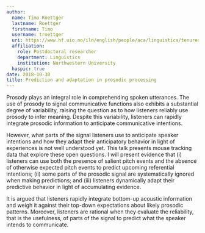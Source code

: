 ```yaml
---
author:
  name: Timo Roettger
  lastname: Roettger
  firstname: Timo
  username: troettger
  uri: https://www.hf.uio.no/iln/english/people/aca/linguistics/tenured/timor/
  affiliation:
    role: Postdoctoral researcher
    department: Linguistics
    institution: Northwestern University
  haspic: true
date: 2018-10-30
title: Prediction and adaptation in prosodic processing
---
```

Prosody plays an integral role in comprehending spoken utterances. The use of prosody to signal communicative functions also exhibits a substantial degree of variability, raising the question as to how listeners reliably use prosody to infer meaning. Despite this variability, listeners can rapidly integrate prosodic information to anticipate communicative intentions.

However, what parts of the signal listeners use to anticipate speaker intentions and how they adapt their anticipatory behavior in light of experiences is not well understood yet. This talk presents mouse tracking data that explore these open questions. I will present evidence that (i) listeners can use both the presence of salient pitch events and the absence of otherwise expected pitch events to predict upcoming referential intentions; (ii) some parts of the prosodic signal are systematically ignored when making predictions; and (iii) listeners dynamically adapt their predictive behavior in light of accumulating evidence.

It is argued that listeners rapidly integrate bottom-up acoustic information and weigh it against their top-down expectations about likely prosodic patterns. Moreover, listeners are rational when they evaluate the reliability, that is the usefulness, of parts of the signal to predict what the speaker intends to communicate.
